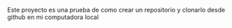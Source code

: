Este proyecto es una prueba de como crear un repositorio y clonarlo desde github en mi computadora local